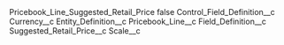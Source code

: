 <?xml version="1.0" encoding="UTF-8"?>
<CustomMetadata xmlns="http://soap.sforce.com/2006/04/metadata" xmlns:xsi="http://www.w3.org/2001/XMLSchema-instance" xmlns:xsd="http://www.w3.org/2001/XMLSchema">
    <label>Pricebook_Line_Suggested_Retail_Price</label>
    <protected>false</protected>
    <values>
        <field>Control_Field_Definition__c</field>
        <value xsi:type="xsd:string">Currency__c</value>
    </values>
    <values>
        <field>Entity_Definition__c</field>
        <value xsi:type="xsd:string">Pricebook_Line__c</value>
    </values>
    <values>
        <field>Field_Definition__c</field>
        <value xsi:type="xsd:string">Suggested_Retail_Price__c</value>
    </values>
    <values>
        <field>Scale__c</field>
        <value xsi:nil="true"/>
    </values>
</CustomMetadata>
